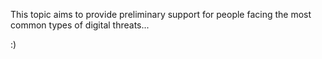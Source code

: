 This topic aims to provide preliminary support for people facing the most common types of digital threats... 

:)
